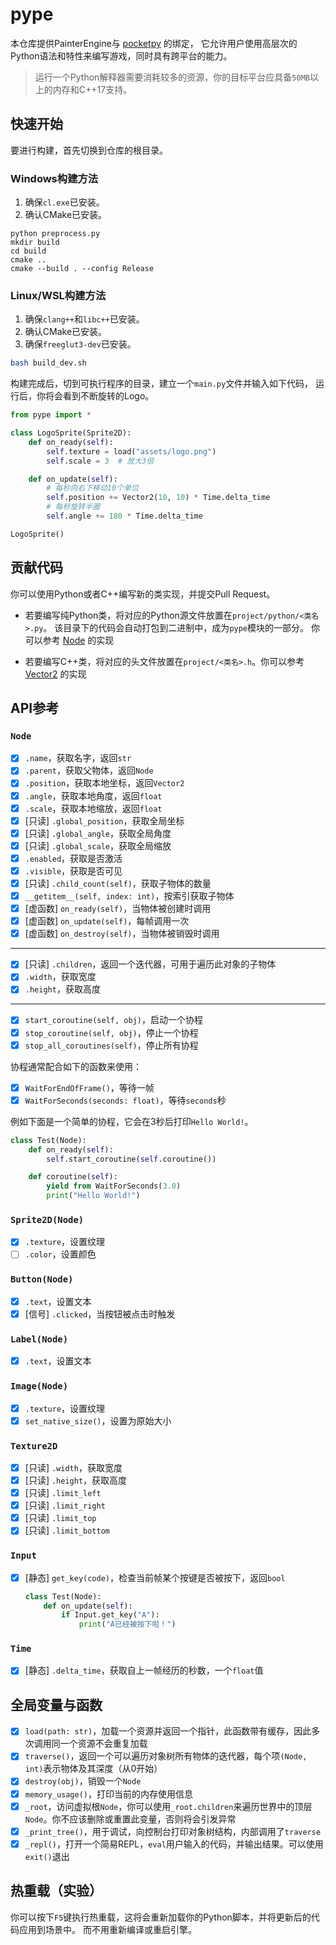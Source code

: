 # pype

本仓库提供PainterEngine与 [pocketpy](https://github.com/blueloveTH/pocketpy) 的绑定，
它允许用户使用高层次的Python语法和特性来编写游戏，同时具有跨平台的能力。

> 运行一个Python解释器需要消耗较多的资源，你的目标平台应具备`50MB`以上的内存和C++17支持。

## 快速开始

要进行构建，首先切换到仓库的根目录。

### Windows构建方法

1. 确保`cl.exe`已安装。
2. 确认CMake已安装。

```
python preprocess.py
mkdir build
cd build
cmake ..
cmake --build . --config Release
```
### Linux/WSL构建方法

1. 确保`clang++`和`libc++`已安装。
2. 确认CMake已安装。
3. 确保`freeglut3-dev`已安装。

```bash
bash build_dev.sh
```

构建完成后，切到可执行程序的目录，建立一个`main.py`文件并输入如下代码，
运行后，你将会看到不断旋转的Logo。

```python
from pype import *

class LogoSprite(Sprite2D):
    def on_ready(self):
        self.texture = load("assets/logo.png")
        self.scale = 3  # 放大3倍

    def on_update(self):
        # 每秒向右下移动10个单位
        self.position += Vector2(10, 10) * Time.delta_time
        # 每秒旋转半圈
        self.angle += 180 * Time.delta_time

LogoSprite()
```

## 贡献代码

你可以使用Python或者C++编写新的类实现，并提交Pull Request。

+ 若要编写纯Python类，将对应的Python源文件放置在`project/python/<类名>.py`。
该目录下的代码会自动打包到二进制中，成为`pype`模块的一部分。
你可以参考
[Node](https://github.com/blueloveTH/pype/blob/master/project/python/0_Node.py) 的实现

+ 若要编写C++类，将对应的头文件放置在`project/<类名>.h`。你可以参考
[Vector2](https://github.com/blueloveTH/pype/blob/master/project/Vector2.h) 的实现

## API参考

### `Node`

- [x] `.name`，获取名字，返回`str`
- [x] `.parent`，获取父物体，返回`Node`
- [x] `.position`，获取本地坐标，返回`Vector2`
- [x] `.angle`，获取本地角度，返回`float`
- [x] `.scale`，获取本地缩放，返回`float`
- [x] [只读] `.global_position`，获取全局坐标
- [x] [只读] `.global_angle`，获取全局角度
- [x] [只读] `.global_scale`，获取全局缩放
- [x] `.enabled`，获取是否激活
- [x] `.visible`，获取是否可见
- [x] [只读] `.child_count(self)`，获取子物体的数量
- [x] `__getitem__(self, index: int)`，按索引获取子物体
- [x] [虚函数] `on_ready(self)`，当物体被创建时调用
- [x] [虚函数] `on_update(self)`，每帧调用一次
- [x] [虚函数] `on_destroy(self)`，当物体被销毁时调用
---

- [x] [只读] `.children`，返回一个迭代器，可用于遍历此对象的子物体
- [x] `.width`，获取宽度
- [x] `.height`，获取高度

---

- [x] `start_coroutine(self, obj)`，启动一个协程
- [x] `stop_coroutine(self, obj)`，停止一个协程
- [x] `stop_all_coroutines(self)`，停止所有协程

协程通常配合如下的函数来使用：

- [x] `WaitForEndOfFrame()`，等待一帧
- [x] `WaitForSeconds(seconds: float)`，等待`seconds`秒

例如下面是一个简单的协程，它会在3秒后打印`Hello World!`。

```python
class Test(Node):
    def on_ready(self):
        self.start_coroutine(self.coroutine())

    def coroutine(self):
        yield from WaitForSeconds(3.0)
        print("Hello World!")
```

### `Sprite2D(Node)`

- [x] `.texture`，设置纹理
- [ ] `.color`，设置颜色

### `Button(Node)`

- [x] `.text`，设置文本
- [x] [信号] `.clicked`，当按钮被点击时触发

### `Label(Node)`

- [x] `.text`，设置文本

### `Image(Node)`

- [x] `.texture`，设置纹理
- [x] `set_native_size()`，设置为原始大小

### `Texture2D`

- [x] [只读] `.width`，获取宽度
- [x] [只读] `.height`，获取高度
- [x] [只读] `.limit_left`
- [x] [只读] `.limit_right`
- [x] [只读] `.limit_top`
- [x] [只读] `.limit_bottom`

### `Input`

- [x] [静态] `get_key(code)`，检查当前帧某个按键是否被按下，返回`bool`

    ```python
    class Test(Node):
        def on_update(self):
            if Input.get_key("A"):
                print("A已经被按下啦！")
    ```

### `Time`

- [x] [静态] `.delta_time`，获取自上一帧经历的秒数，一个`float`值

## 全局变量与函数
- [x] `load(path: str)`，加载一个资源并返回一个指针，此函数带有缓存，因此多次调用同一个资源不会重复加载
- [x] `traverse()`，返回一个可以遍历对象树所有物体的迭代器，每个项`(Node, int)`表示物体及其深度（从0开始）
- [x] `destroy(obj)`，销毁一个`Node`
- [x] `memory_usage()`，打印当前的内存使用信息
- [x] `_root`，访问虚拟根`Node`，你可以使用`_root.children`来遍历世界中的顶层`Node`。你不应该删除或重置此变量，否则将会引发异常
- [x] `_print_tree()`，用于调试，向控制台打印对象树结构，内部调用了`traverse`
- [x] `_repl()`，打开一个简易REPL，`eval`用户输入的代码，并输出结果。可以使用`exit()`退出

## 热重载（实验）

你可以按下`F5`键执行热重载，这将会重新加载你的Python脚本，并将更新后的代码应用到场景中。
而不用重新编译或重启引擎。